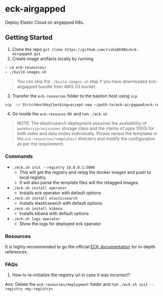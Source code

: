 # eck-airgapped
Deploy Elastic Cloud on airgapped K8s.

## Getting Started
1. Clone the repo `git clone https://github.com/rishabh96b/eck-airgapped.git`
2. Create image artifacts locally by running
```bash
~ cd eck-resources/
~ ./build-images.sh
```
> You can skip the `./build-images.sh` step if you have downloaded eck-airgapped bundle from AWS S3 bucket.

3. Transfer the `eck-resources` folder to the bastion host using `scp`
```bash
scp -ro StrictHostKeyChecking=accept-new ~/path-to/eck-airgapped/eck-resources $USER@$HOST:/path-to/eck-resources
```
4. Go inside the `eck-resouces` dir and run `./eck.sh`


> NOTE: The elasticsearch deployment assumes the availaibility of `awsebscsiprovisioner` storage class and the claims of appx 100Gi for both index and data nodes individually. Please review the templates in the `eck-resources/templates/` directory and modify the configuration as per the requirement.


### Commands
- `./eck.sh init --registry 10.0.0.1:5000`
  - This will get the registry and retag the docker images and push to local registry.
  - It will also parse the template files will the retagged images.
- `./eck.sh install operator`
  - Installs eck operator with default options
- `./eck.sh install elasticsearch`
  - Installs elasticsearch with default options
- `./eck.sh install kibana`
  - Installs kibana with default options
- `./eck.sh logs operator`
  - Show the logs for deployed eck operator
  
### Resources
It is highly recommended to go the official [ECK documentation](https://www.elastic.co/guide/en/cloud-on-k8s/current/index.html) for in-depth references.

### FAQs
1. How to re-initialize the registry url in case it was incorrect?

 Ans: Delete the `eck-resources/deployment` folder and run `./eck.sh init --registry <my-registry>`
